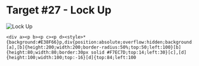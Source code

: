 # Target #27 - Lock Up

![Lock Up](https://cssbattle.dev/targets/27.png)

```
<div a><p b><p c><p d><style>*{background:#E38F66}p,div{position:absolute;overflow:hidden;background:#AA445F}[a],[b]{height:200;width:200;border-radius:50%;top:50;left:100}[b]{height:80;width:80;border:30px solid #F7EC7D;top:14;left:30}[c],[d]{height:100;width:100;top:-16}[d]{top:84;left:100
```
